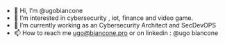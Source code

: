 - 👋 Hi, I’m @ugobiancone
- 👀 I’m interested in cybersecurity , iot, finance and video game.
- 🌱 I’m currently working as an Cybersecurity Architect and SecDevOPS
- 📫 How to reach me ugo@biancone.pro
or on linkedin : @ugo biancone
